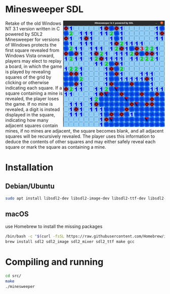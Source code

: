 # Minesweeper SDL
<img align="right" src="demo.png" height="336" width="321">  
Retake of the old Windows NT 3.1 version written in C powered by SDL2  
Minesweeper for versions of Windows protects the first square revealed from Windows Vista onward, players may elect to replay a board, in which the game is played by revealing squares of the grid by clicking or otherwise indicating each square. If a square containing a mine is revealed, the player loses the game. If no mine is revealed, a digit is instead displayed in the square, indicating how many adjacent squares contain mines, if no mines are adjacent, the square becomes blank, and all adjacent squares will be recursively revealed. The player uses this information to deduce the contents of other squares and may either safely reveal each square or mark the square as containing a mine. 

# Installation

## Debian/Ubuntu
```bash
sudo apt install libsdl2-dev libsdl2-image-dev libsdl2-ttf-dev libsdl2-mixer-dev make gcc
```

## macOS
use Homebrew to install the missing packages
```bash
/bin/bash -c "$(curl -fsSL https://raw.githubusercontent.com/Homebrew/install/HEAD/install.sh)"
brew install sdl2 sdl2_image sdl2_mixer sdl2_ttf make gcc
```

# Compiling and running

```bash
cd src/  
make
./minesweeper
```